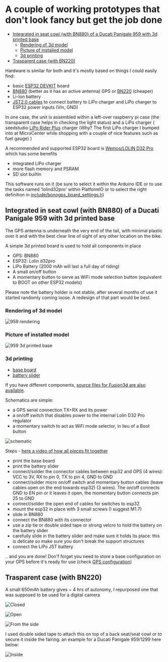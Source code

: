 # A couple of working prototypes that don't look fancy but get the job done

- [Integrated in seat cowl (with BN880) of a Ducati Panigale 959 with 3d printed base](#integrated-in-seat-cowl-with-bn880-of-a-ducati-panigale-959-with-3d-printed-base)
  - [Rendering of 3d model](#rendering-of-3d-model)
  - [Picture of installed model](#picture-of-installed-model)
  - [3d printing](#3d-printing)
- [Trasparent case (with BN220)](#trasparent-case-with-bn220)

Hardware is similar for both and it's mostly based on things I could easily find:

- basic [ESP32 DEVKIT](https://www.amazon.com/D-FLIFE-Development-Dual-Mode-Microcontroller-Integrated/dp/B08DR31G4G) board
- [BN880](https://www.amazon.com/Geekstory-Navigation-Raspberry-Aircraft-Controller/dp/B078Y6323W) (better as it has an active antenna) GPS or [BN220](https://www.amazon.com/Beitian-Navigation-Raspberry-Betaflight-Aircraft/dp/B07WM1GFY8) (cheaper)
- Li-Ion battery
- [JST2.0 cables](https://www.amazon.com/gp/product/B07NWD5NTN/ref=ppx_yo_dt_b_asin_title_o05_s00?ie=UTF8&psc=1) to connect battery to LiPo charger and LiPo charger to ESP32 power inputs (Vin, GND)

In one case, the unit is assembled within a left-over raspberry pi case (the transparent case helps in checking the light status) and a LiPo charger ( seedstudio [LiPo Rider Plus](https://wiki.seeedstudio.com/Lipo-Rider-Plus/) charger (Why? The first LiPo charger I bumped into at MicroCenter while shopping with a couple of nice features such as fuel gauge) )

A recommended and supported ESP32 board is [Wemos/LOLIN D32 Pro](https://www.wemos.cc/en/latest/d32/d32_pro.html) which has some benefits

- integrated LiPo charger
- more flash memory and PSRAM
- SD slot builtin

This software runs on it (be sure to select it within the Arduino IDE or to use the tasks named 'lolind32pro' within PlatformIO or to select the right definition in [include/bonogps_board_settings.h](include/bonogps_board_settings.h))

## Integrated in seat cowl (with BN880) of a Ducati Panigale 959 with 3d printed base

The GPS antenna is underneath the very end of the tail, with minimal plastic over it and with the best clear line of sight of any other location on the bike.

A simple 3d printed board is used to hold all components in place

- GPS: BN880
- ESP32: Lolin d32pro
- LiPo Battery (2000 mAh will last a full day of riding)
- A small on/off button
- A momentary button to serve as WiFi mode selection button (equivalent to BOOT on other ESP32 models)

Please note the battery holder is not stable, after several months of use it started randomly coming loose. A redesign of that part would be best.

### Rendering of 3d model

![959 rendering](959_under_tail_2021-Mar-15_02-52-02AM-000_CustomizedView27542732125.png)

### Picture of installed model

![959 3d printed base](bonogps_bn880_ducati_panigale_959_bottom.jpeg)

### 3d printing

- [base board](bonogps_panigale_baseboard.stl)
- [battery slider](bonogps_panigale_battery_slider.stl)

If you have different components, [source files for Fusion3d are also available](BonoGPS%20-%20Panigale%20899%201199%20959%201299.f3d).

Schematics are simple:

- a GPS serial connection TX+RX and its power
- a on/off switch that disables power to the internal Lolin D32 Pro regulator
- a momentary switch to act as WiFi mode selector, in lieu of a Boot button

![schematic](../esp32/lolin_d32_pro_schem_noextleds.png)

Steps - [here a video of how all pieces fit together](959%20under%20tail%20v11.mp4)

- print the base board
- print the battery slider
- connect/solder the connector cables between esp32 and GPS (4 wires): VCC to 3V, RX to pin 0, TX to pin 4, GND to GND
- connect/solder micro on/off switch and momentary button cables (leave cables open on the end towards esp32) (3 wires). The on/off connects GND to EN pin or it leaves it open, the momentary button connects pin 25 to GND
- connect/solder the open end of cables for switches to esp32
- mount the esp32 in place with 3 small screws (I suggest M1.7)
- slide in BN880
- connect the BN880 with its connector
- use a zip tie or double sided tape or strong velcro to hold the battery on the battery slider
- carefully slide in the battery slider and make sure it holds its place: this is delicate so make sure you don't break the support structures
- connect the LiPo JST battery

.. and you are done! Don'f forget you need to store a base configuration on your GPS before it's ready for use (check [GPS configuration](../GPS/README.md))

## Trasparent case (with BN220)

A small 650mAh battery gives ~ 4 hrs of autonomy, I repurposed one that was supposed to be used for a digital camera

![Closed](bonogps_bn220_closed.jpg)

![Open](bonogps_bn220_open.jpg)

![From the side](bonogps_bn220_side.jpg)

I used double sided tape to attach this on top of a back seat/seat cowl or to secure it inside the fairing: an example for a Ducati Panigale 959/1299 here below:

![Inside](bonogps_bn220_underseat.jpg)
